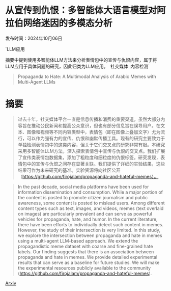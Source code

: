 # 从宣传到仇恨：多智能体大语言模型对阿拉伯网络迷因的多模态分析

发布时间：2024年10月06日

`LLM应用

摘要中提到使用多智能体LLM方法来分析表情包中的宣传与仇恨内容，属于将LLM应用于具体问题的研究，因此归类为LLM应用。` `社交媒体` `内容检测`

> Propaganda to Hate: A Multimodal Analysis of Arabic Memes with Multi-Agent LLMs

# 摘要

> 过去十年，社交媒体平台一直是信息传播和消费的重要渠道。虽然大部分内容旨在推动公民新闻和提高公众意识，但也有部分信息旨在误导用户。在文本、图像和视频等不同内容类型中，表情包（即在图像上叠加文字）尤为流行，可以作为强有力的宣传、仇恨和幽默传播工具。现有的研究主要致力于单独检测表情包中的这类内容，但关于它们交叉点的研究非常有限。本研究采用多智能体LLM方法，深入探索表情包中宣传与仇恨的交叉点。我们扩展了宣传类表情包数据集，添加了粗粒度和细粒度的仇恨标签。研究发现，表情包中的宣传与仇恨之间存在显著关联。我们提供了详细的实验结果，这些结果可作为未来研究的基准。实验资源将向社区公开（https://github.com/firojalam/propaganda-and-hateful-memes）。

> In the past decade, social media platforms have been used for information dissemination and consumption. While a major portion of the content is posted to promote citizen journalism and public awareness, some content is posted to mislead users. Among different content types such as text, images, and videos, memes (text overlaid on images) are particularly prevalent and can serve as powerful vehicles for propaganda, hate, and humor. In the current literature, there have been efforts to individually detect such content in memes. However, the study of their intersection is very limited. In this study, we explore the intersection between propaganda and hate in memes using a multi-agent LLM-based approach. We extend the propagandistic meme dataset with coarse and fine-grained hate labels. Our finding suggests that there is an association between propaganda and hate in memes. We provide detailed experimental results that can serve as a baseline for future studies. We will make the experimental resources publicly available to the community (https://github.com/firojalam/propaganda-and-hateful-memes).

[Arxiv](https://arxiv.org/abs/2409.07246)